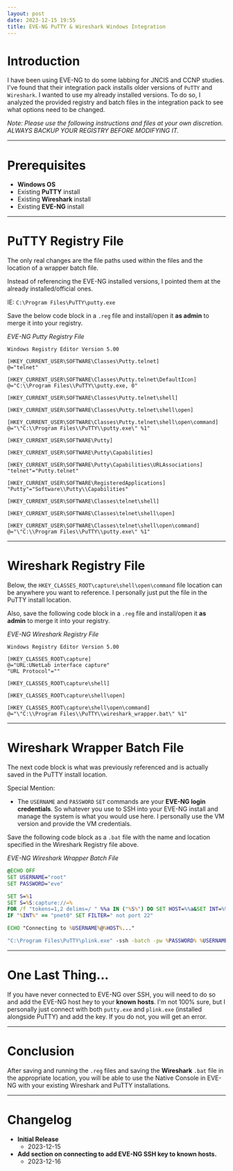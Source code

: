 ```yaml
---
layout: post
date: 2023-12-15 19:55
title: EVE-NG PuTTY & Wireshark Windows Integration
---
```


# Introduction

I have been using EVE-NG to do some labbing for JNCIS and CCNP studies. I've found that their integration pack installs older versions of `PuTTY` and `Wireshark`. I wanted to use my already installed versions. To do so, I analyzed the provided registry and batch files in the integration pack to see what options need to be changed.

*Note: Please use the following instructions and files at your own discretion. ALWAYS BACKUP YOUR REGISTRY BEFORE MODIFYING IT.*

***

# Prerequisites

- **Windows OS**
- Existing **PuTTY** install
- Existing **Wireshark** install
- Existing **EVE-NG** install

***

# PuTTY Registry File

The only real changes are the file paths used within the files and the location of a wrapper batch file.

Instead of referencing the EVE-NG installed versions, I pointed them at the already installed/official ones.

IE: `C:\Program Files\PuTTY\putty.exe`

Save the below code block in a `.reg` file and install/open it **as admin** to merge it into your registry.

*EVE-NG Putty Registry File*
```text
Windows Registry Editor Version 5.00

[HKEY_CURRENT_USER\SOFTWARE\Classes\Putty.telnet]
@="telnet"

[HKEY_CURRENT_USER\SOFTWARE\Classes\Putty.telnet\DefaultIcon]
@="C:\\Program Files\\PuTTY\\putty.exe, 0"

[HKEY_CURRENT_USER\SOFTWARE\Classes\Putty.telnet\shell]

[HKEY_CURRENT_USER\SOFTWARE\Classes\Putty.telnet\shell\open]

[HKEY_CURRENT_USER\SOFTWARE\Classes\Putty.telnet\shell\open\command]
@="\"C:\\Program Files\\PuTTY\\putty.exe\" %1"

[HKEY_CURRENT_USER\SOFTWARE\Putty]

[HKEY_CURRENT_USER\SOFTWARE\Putty\Capabilities]

[HKEY_CURRENT_USER\SOFTWARE\Putty\Capabilities\URLAssociations]
"telnet"="Putty.telnet"

[HKEY_CURRENT_USER\SOFTWARE\RegisteredApplications]
"Putty"="Software\\Putty\\Capabilities"

[HKEY_CURRENT_USER\SOFTWARE\Classes\telnet\shell]

[HKEY_CURRENT_USER\SOFTWARE\Classes\telnet\shell\open]

[HKEY_CURRENT_USER\SOFTWARE\Classes\telnet\shell\open\command]
@="\"C:\\Program Files\\PuTTY\\putty.exe\" %1"
```

***

# Wireshark Registry File

Below, the `HKEY_CLASSES_ROOT\capture\shell\open\command` file location can be anywhere you want to reference. I personally just put the file in the PuTTY install location.

Also, save the following code block in a `.reg` file and install/open it **as admin** to merge it into your registry.

*EVE-NG Wireshark Registry File*
```text
Windows Registry Editor Version 5.00

[HKEY_CLASSES_ROOT\capture]
@="URL:UNetLab interface capture"
"URL Protocol"=""

[HKEY_CLASSES_ROOT\capture\shell]

[HKEY_CLASSES_ROOT\capture\shell\open]

[HKEY_CLASSES_ROOT\capture\shell\open\command]
@="\"C:\\Program Files\\PuTTY\\wireshark_wrapper.bat\" %1"
```

***

# Wireshark Wrapper Batch File

The next code block is what was previously referenced and is actually saved in the PuTTY install location.

Special Mention:
- The `USERNAME` and `PASSWORD` `SET` commands are your **EVE-NG login credentials**. So whatever you use to SSH into your EVE-NG install and manage the system is what you would use here. I personally use the VM version and provide the VM credentials.

Save the following code block as a `.bat` file with the name and location specified in the Wireshark Registry file above.

*EVE-NG Wireshark Wrapper Batch File*
```cmd
@ECHO OFF
SET USERNAME="root"
SET PASSWORD="eve"

SET S=%1
SET S=%S:capture://=%
FOR /f "tokens=1,2 delims=/ " %%a IN ("%S%") DO SET HOST=%%a&SET INT=%%b
IF "%INT%" == "pnet0" SET FILTER=" not port 22"

ECHO "Connecting to %USERNAME%@%HOST%..."

"C:\Program Files\PuTTY\plink.exe" -ssh -batch -pw %PASSWORD% %USERNAME%@%HOST% "tcpdump -U -i %INT% -s 0 -w -%FILTER%" | "C:\Program Files\Wireshark\Wireshark.exe" -k -i -
```

***

# One Last Thing...

If you have never connected to EVE-NG over SSH, you will need to do so and add the EVE-NG host hey to your **known hosts**. I'm not 100% sure, but I personally just connect with both `putty.exe` and `plink.exe` (installed alongside PuTTY) and add the key. If you do not, you will get an error.

***

# Conclusion

After saving and running the `.reg` files and saving the **Wireshark** `.bat` file in the appropriate location, you will be able to use the Native Console in EVE-NG with your existing Wireshark and PuTTY installations.

***

# Changelog

- **Initial Release**
  - 2023-12-15
- **Add section on connecting to add EVE-NG SSH key to known hosts.**
  - 2023-12-16
